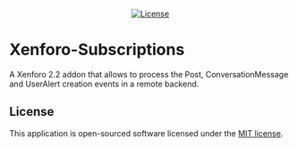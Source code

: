 <p align="center">
<a href="https://opensource.org/licenses/MIT"><img src="https://img.shields.io/badge/License-MIT-green.svg" alt="License"></a>
</p>

# Xenforo-Subscriptions
A Xenforo 2.2 addon that allows to process the Post, ConversationMessage and 
UserAlert creation events in a remote backend.

## License
This application is open-sourced software licensed under the 
[MIT license](https://opensource.org/licenses/MIT).

